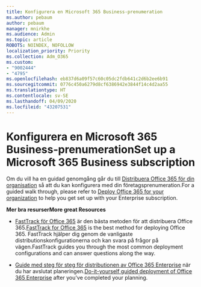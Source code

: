 ```yaml
---
title: Konfigurera en Microsoft 365 Business-prenumeration
ms.author: pebaum
author: pebaum
manager: mnirkhe
ms.audience: Admin
ms.topic: article
ROBOTS: NOINDEX, NOFOLLOW
localization_priority: Priority
ms.collection: Adm_O365
ms.custom:
- "9002444"
- "4795"
ms.openlocfilehash: eb837d6a09f57c60c05dc2fdb641c2d6b2ee6b91
ms.sourcegitcommit: 0776c450a6279d8cf6386942e3844f14c4d2aa55
ms.translationtype: HT
ms.contentlocale: sv-SE
ms.lasthandoff: 04/09/2020
ms.locfileid: "43207531"
---
```

# <a name="set-up-a-microsoft-365-business-subscription"></a><span data-ttu-id="b4c11-102">Konfigurera en Microsoft 365 Business-prenumeration</span><span class="sxs-lookup"><span data-stu-id="b4c11-102">Set up a Microsoft 365 Business subscription</span></span>

<span data-ttu-id="b4c11-103">Om du vill ha en guidad genomgång går du till [Distribuera Office 365 för din organisation](https://docs.microsoft.com/office365/enterprise/setup-overview-for-enterprises) så att du kan konfigurera med din företagsprenumeration.</span><span class="sxs-lookup"><span data-stu-id="b4c11-103">For a guided walk through, please refer to [Deploy Office 365 for your organization](https://docs.microsoft.com/office365/enterprise/setup-overview-for-enterprises) to help you get set up with your Enterprise subscription.</span></span>

<span data-ttu-id="b4c11-104">**Mer bra resurser**</span><span class="sxs-lookup"><span data-stu-id="b4c11-104">**More great Resources**</span></span>

- <span data-ttu-id="b4c11-105">[FastTrack för Office 365](https://docs.microsoft.com/fasttrack/O365-fasttrack-benefit-for-office-365) är den bästa metoden för att distribuera Office 365.</span><span class="sxs-lookup"><span data-stu-id="b4c11-105">[FastTrack for Office 365](https://docs.microsoft.com/fasttrack/O365-fasttrack-benefit-for-office-365) is the best method for deploying Office 365.</span></span> <span data-ttu-id="b4c11-106">FastTrack hjälper dig genom de vanligaste distributionskonfigurationerna och kan svara på frågor på vägen.</span><span class="sxs-lookup"><span data-stu-id="b4c11-106">FastTrack guides you through the most common deployment configurations and can answer questions along the way.</span></span> 

- <span data-ttu-id="b4c11-107">[Guide med steg för steg för distributionen av Office 365 Enterprise](https://docs.microsoft.com/office365/enterprise/setup-overview-for-enterprises#do-it-yourself-guided-deployment-of-office-365-enterprise) när du har avslutat planeringen.</span><span class="sxs-lookup"><span data-stu-id="b4c11-107">[Do-it-yourself guided deployment of Office 365 Enterprise](https://docs.microsoft.com/office365/enterprise/setup-overview-for-enterprises#do-it-yourself-guided-deployment-of-office-365-enterprise) after you've completed your planning.</span></span> 
